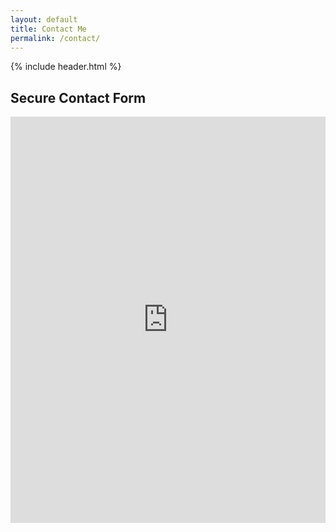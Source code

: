 ```yaml
---
layout: default
title: Contact Me
permalink: /contact/
---
```


{% include header.html %}

## Secure Contact Form

<iframe height="650" width="100%" frameborder="0" src="https://encrypt.mattrude.com/0x27143affdd23bf73"></iframe>

